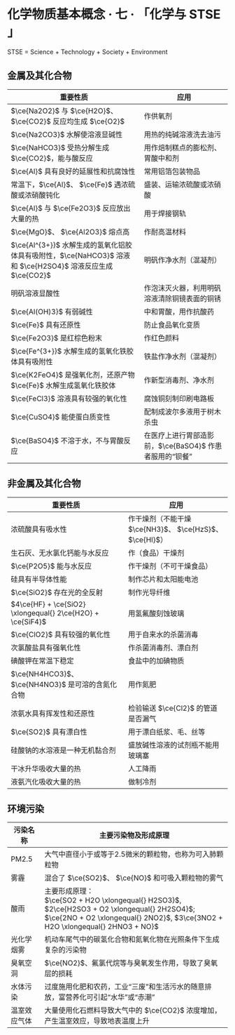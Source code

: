 # 化学物质基本概念 · 七 · 「化学与 STSE 」

$\text{STSE = Science + Technology + Society + Environment}$

## 金属及其化合物

| 重要性质                                                     | 应用                                                    |
| ------------------------------------------------------------ | ------------------------------------------------------- |
| $\ce{Na2O2}$ 与 $\ce{H2O}$、 $\ce{CO2}$ 反应均生成 $\ce{O2}$ | 作供氧剂                                                |
| $\ce{Na2CO3}$ 水解使溶液显碱性                               | 用热的纯碱溶液洗去油污                                  |
| $\ce{NaHCO3}$ 受热分解生成 $\ce{CO2}$，能与酸反应            | 用作焙制糕点的膨松剂、胃酸中和剂                        |
| $\ce{Al}$ 具有良好的延展性和抗腐蚀性                         | 常用铝箔包装物品                                        |
| 常温下，$\ce{Al}$、 $\ce{Fe}$ 遇浓硫酸或浓硝酸钝化           | 盛装、运输浓硫酸或浓硝酸                                |
| $\ce{Al}$ 与 $\ce{Fe2O3}$ 反应放出大量的热                   | 用于焊接钢轨                                            |
| $\ce{MgO}$、 $\ce{Al2O3}$ 熔点高                             | 作耐高温材料                                            |
| $\ce{Al^{3+}}$ 水解生成的氢氧化铝胶体具有吸附性，$\ce{NaHCO3}$ 溶液和 $\ce{H2SO4}$ 溶液反应生成 $\ce{CO2}$ | 明矾作净水剂（混凝剂）                                  |
| 明矾溶液显酸性                                               | 作泡沫灭火器，利用明矾溶液清除铜镜表面的铜锈            |
| $\ce{Al(OH)3}$ 有弱碱性                                      | 中和胃酸，用作抗酸药                                    |
| $\ce{Fe}$ 具有还原性                                         | 防止食品氧化变质                                        |
| $\ce{Fe2O3}$ 是红棕色粉末                                    | 作红色颜料                                              |
| $\ce{Fe^{3+}}$ 水解生成的氢氧化铁胶体具有吸附性              | 铁盐作净水剂（混凝剂）                                  |
| $\ce{K2FeO4}$ 是强氧化剂，还原产物 $\ce{Fe}$ 水解生成氢氧化铁胶体 | 作新型消毒剂、净水剂                                    |
| $\ce{FeCl3}$ 溶液具有较强的氧化性                            | 腐蚀铜刻制印刷电路板                                    |
| $\ce{CuSO4}$ 能使蛋白质变性                                  | 配制成波尔多液用于树木杀虫                              |
| $\ce{BaSO4}$ 不溶于水，不与胃酸反应                          | 在医疗上进行胃部造影前，$\ce{BaSO4}$ 作患者服用的“钡餐” |

## 非金属及其化合物

| 重要性质                                                   | 应用                                                     |
| ---------------------------------------------------------- | -------------------------------------------------------- |
| 浓硫酸具有吸水性                                           | 作干燥剂（不能干燥 $\ce{NH3}$、 $\ce{HzS}$、 $\ce{HI}$） |
| 生石灰、无水氯化钙能与水反应                               | 作（食品）干燥剂                                         |
| $\ce{P2O5}$ 能与水反应                                     | 作干燥剂（不可干燥食品）                                 |
| 硅具有半导体性能                                           | 制作芯片和太阳能电池                                     |
| $\ce{SiO2}$ 存在光的全反射                                 | 制作光导纤维                                             |
| $4\ce{HF} + \ce{SiO2} \xlongequal{} 2\ce{H2O} + \ce{SiF4}$ | 用氢氟酸刻蚀玻璃                                         |
| $\ce{ClO2}$ 具有较强的氧化性                               | 用于自来水的杀菌消毒                                     |
| 次氯酸盐具有强氧化性                                       | 作杀菌消毒剂、漂白剂                                     |
| 碘酸钾在常温下稳定                                         | 食盐中的加碘物质                                         |
| $\ce{NH4HCO3}$、 $\ce{NH4NO3}$ 是可溶的含氮化合物 | 用作氮肥                           |
| 浓氨水具有挥发性和还原性               | 检验输送 $\ce{Cl2}$ 的管道是否漏气    |
| $\ce{SO2}$ 具有漂白性                  | 用于漂白纸浆、毛、丝等                |
| 硅酸钠的水溶液是一种无机黏合剂         | 盛放碱性溶液的试剂瓶不能用玻璃塞     |
| 干冰升华吸收大量的热                   | 人工降雨                             |
| 液氨汽化吸收大量的热                   | 做制冷剂                             |

## 环境污染

| 污染名称     | 主要污染物及形成原理                                         |
| ------------ | ------------------------------------------------------------ |
| PM2.5        | 大气中直径小于或等于2.5微米的颗粒物，也称为可入肺颗粒物      |
| 雾霾         | 混合了 $\ce{SO2}$、 $\ce{NO}$ 和可吸入颗粒物的雾气           |
| 酸雨         | 主要形成原理：<br>$\ce{SO2 + H2O \xlongequal{} H2SO3}$, $2\ce{H2SO3 + O2 \xlongequal{} 2H2SO4}$; $\ce{2NO + O2 \xlongequal{} 2NO2}$, $3\ce{3NO2 + H2O \xlongequal{} 2HNO3 + NO}$ |
| 光化学烟雾   | 机动车尾气中的碳氢化合物和氮氧化物在光照条件下生成复杂的污染物 |
| 臭氧空洞     | $\ce{NO2}$、氟氯代烷等与臭氧发生作用，导致了臭氧层的损耗     |
| 水体污染     | 过度施用化肥和农药，工业“三废”和生活污水的随意排放，富营养化可引起“水华”或“赤潮” |
| 温室效应气体 | 大量使用化石燃料导致大气中的 $\ce{CO2}$ 浓度增加，产生温室效应，导致地表温度上升 |
